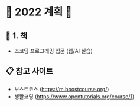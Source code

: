 # 📌 2022 계획 📌

## 📝 1. 책
- 조코딩 프로그래밍 입문 (웹/AI 실습)

## 📋 참고 사이트
- 부스트코스 (https://m.boostcourse.org/)
- 생활코딩   (https://www.opentutorials.org/course/1)
